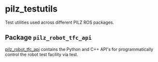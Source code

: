 # pilz_testutils
Test utilities used across different PILZ ROS packages.

## Package `pilz_robot_tfc_api`
[pilz_robot_tfc_api](pilz_robot_tfc_api/README.md) contains the Python and C++ API's for
programmatically control the robot test facility via test.
